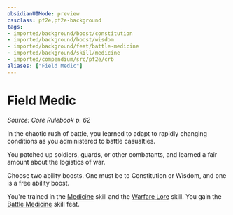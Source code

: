 ```yaml
---
obsidianUIMode: preview
cssclass: pf2e,pf2e-background
tags:
- imported/background/boost/constitution
- imported/background/boost/wisdom
- imported/background/feat/battle-medicine
- imported/background/skill/medicine
- imported/compendium/src/pf2e/crb
aliases: ["Field Medic"]
---
```

# Field Medic
*Source: Core Rulebook p. 62*  

In the chaotic rush of battle, you learned to adapt to rapidly changing conditions as you administered to battle casualties.

You patched up soldiers, guards, or other combatants, and learned a fair amount about the logistics of war.

Choose two ability boosts. One must be to Constitution or Wisdom, and one is a free ability boost.

You're trained in the [Medicine](../../skills.md#Medicine) skill and the [Warfare Lore](../../skills.md#Lore) skill. You gain the [Battle Medicine](../../feats/battle-medicine.md) skill feat.